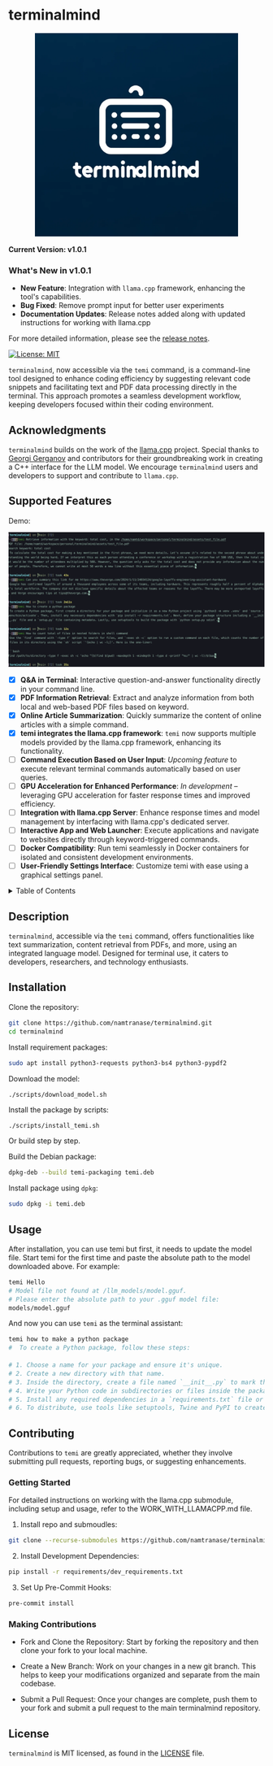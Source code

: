 # terminalmind

<p align="center">
  <img src="assets/logo.png" alt="terminalmind logo" width="400"/>
</p>

**Current Version: v1.0.1**

### What's New in v1.0.1

- **New Feature**: Integration with `llama.cpp` framework, enhancing the tool's capabilities.
- **Bug Fixed**: Remove prompt input for better user experiments
- **Documentation Updates**: Release notes added along with updated instructions for working with llama.cpp

For more detailed information, please see the [release notes](https://github.com/namtranase/terminalmind/releases/tag/v1.0.0).

[![License: MIT](https://img.shields.io/badge/license-MIT-blue.svg)](https://opensource.org/licenses/MIT)

`terminalmind`, now accessible via the `temi` command, is a command-line tool designed to enhance coding efficiency by suggesting relevant code snippets and facilitating text and PDF data processing directly in the terminal. This approach promotes a seamless development workflow, keeping developers focused within their coding environment.

## Acknowledgments

`terminalmind` builds on the work of the [llama.cpp](https://github.com/ggerganov/llama.cpp) project. Special thanks to [Georgi Gerganov](https://github.com/ggerganov) and contributors for their groundbreaking work in creating a C++ interface for the LLM model. We encourage `terminalmind` users and developers to support and contribute to `llama.cpp`.

## Supported Features

Demo:
<p align="center">
  <img src="assets/examples.png" alt="Examples"/>
</p>

- [x] **Q&A in Terminal**: Interactive question-and-answer functionality directly in your command line.
- [x] **PDF Information Retrieval**: Extract and analyze information from both local and web-based PDF files based on keyword.
- [x] **Online Article Summarization**: Quickly summarize the content of online articles with a simple command.
- [x] **temi integrates the llama.cpp framework**: `temi` now supports multiple models provided by the llama.cpp framework, enhancing its functionality.
- [ ] **Command Execution Based on User Input**: *Upcoming feature* to execute relevant terminal commands automatically based on user queries.
- [ ] **GPU Acceleration for Enhanced Performance**: *In development* – leveraging GPU acceleration for faster response times and improved efficiency.
- [ ] **Integration with llama.cpp Server**: Enhance response times and model management by interfacing with llama.cpp's dedicated server.
- [ ] **Interactive App and Web Launcher**:  Execute applications and navigate to websites directly through keyword-triggered commands.
- [ ] **Docker Compatibility**: Run temi seamlessly in Docker containers for isolated and consistent development environments.
- [ ] **User-Friendly Settings Interface**: Customize temi with ease using a graphical settings panel.

<details>
  <summary>Table of Contents</summary>
  <ol>
    <li><a href="#description">Description</a></li>
    <li><a href="#installation">Installation</a></li>
    <li><a href="#usage">Usage</a></li>
    <li><a href="#contributing">Contributing</a></li>
    <li><a href="#license">License</a></li>
  </ol>
</details>

## Description

`terminalmind`, accessible via the `temi` command, offers functionalities like text summarization, content retrieval from PDFs, and more, using an integrated language model. Designed for terminal use, it caters to developers, researchers, and technology enthusiasts.

## Installation

Clone the repository:
```bash
git clone https://github.com/namtranase/terminalmind.git
cd terminalmind
```

Install requirement packages:
```bash
sudo apt install python3-requests python3-bs4 python3-pypdf2
```

Download the model:
```bash
./scripts/download_model.sh
```

Install the package by scripts:
```
./scripts/install_temi.sh
```

Or build step by step.

Build the Debian package:
```bash
dpkg-deb --build temi-packaging temi.deb
```

Install package using `dpkg`:
```bash
sudo dpkg -i temi.deb
```

## Usage

After installation, you can use temi but first, it needs to update the model file. Start temi for the first time and paste the absolute path to the model downloaded above. For example:
```bash
temi Hello
# Model file not found at /llm_models/model.gguf.
# Please enter the absolute path to your .gguf model file:
models/model.gguf
```

And now you can use `temi` as the terminal assistant:
```bash
temi how to make a python package
#  To create a Python package, follow these steps:

# 1. Choose a name for your package and ensure it's unique.
# 2. Create a new directory with that name.
# 3. Inside the directory, create a file named `__init__.py` to mark the directory as a Python package.
# 4. Write your Python code in subdirectories or files inside the package directory.
# 5. Install any required dependencies in a `requirements.txt` file or `setup.py`.
# 6. To distribute, use tools like setuptools, Twine and PyPI to create a distribution package.%

```
## Contributing

Contributions to `temi` are greatly appreciated, whether they involve submitting pull requests, reporting bugs, or suggesting enhancements.

### Getting Started
For detailed instructions on working with the llama.cpp submodule, including setup and usage, refer to the WORK_WITH_LLAMACPP.md file.

1. Install repo and submoudles:
```bash
git clone --recurse-submodules https://github.com/namtranase/terminalmind.git
```

2. Install Development Dependencies:
```bash
pip install -r requirements/dev_requirements.txt
```

3. Set Up Pre-Commit Hooks:
```bash
pre-commit install
```

### Making Contributions

- Fork and Clone the Repository: Start by forking the repository and then clone your fork to your local machine.

- Create a New Branch: Work on your changes in a new git branch. This helps to keep your modifications organized and separate from the main codebase.

- Submit a Pull Request: Once your changes are complete, push them to your fork and submit a pull request to the main terminalmind repository.

## License

`terminalmind` is MIT licensed, as found in the [LICENSE](https://github.com/namtranase/terminalmind/LICENSE) file.
